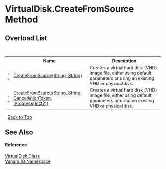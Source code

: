 # VirtualDisk.CreateFromSource Method 
 


## Overload List
&nbsp;<table><tr><th></th><th>Name</th><th>Description</th></tr><tr><td>![Public method](media/pubmethod.gif "Public method")![Static member](media/static.gif "Static member")</td><td><a href="46898fa8-7a17-f475-145a-87228538a3b1">CreateFromSource(String, String)</a></td><td>
Creates a virtual hard disk (VHD) image file, either using default parameters or using an existing VHD or physical disk.</td></tr><tr><td>![Public method](media/pubmethod.gif "Public method")![Static member](media/static.gif "Static member")</td><td><a href="72f45a18-87a4-96bc-8b77-017d3a6a5060">CreateFromSource(String, String, CancellationToken, IProgress(Int32))</a></td><td>
Creates a virtual hard disk (VHD) image file, either using default parameters or using an existing VHD or physical disk.</td></tr></table>&nbsp;
<a href="#virtualdisk.createfromsource-method">Back to Top</a>

## See Also


#### Reference
<a href="14596a99-aae8-0fef-6be2-950bbcd08026">VirtualDisk Class</a><br /><a href="d3362b0a-0ff5-4e50-dbee-d2c8d2fbae9f">Vanara.IO Namespace</a><br />